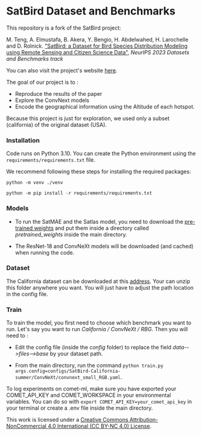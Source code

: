 # SatBird Dataset and Benchmarks

This repository is a fork of the SatBird project:

M. Teng, A. Elmustafa, B. Akera, Y. Bengio, H. Abdelwahed, H. Larochelle and D. Rolnick. ["SatBird: a Dataset for Bird Species Distribution Modeling using Remote Sensing and Citizen Science Data"](), *NeurIPS 2023 Datasets and Benchmarks track*

You can also visit the project's website [here](https://satbird.github.io/).

The goal of our project is to :
* Reproduce the results of the paper
* Explore the ConvNext models 
* Encode the geographical information using the Altitude of each hotspot.

Because this project is just for exploration, we used only a subset (california) of the original dataset (USA).


###  Installation

Code runs on Python 3.10. You can create the Python environment using the `requirements/requirements.txt` file.

We recommend following these steps for installing the required packages: 

```python -m venv ./venv``` 

```python -m pip install -r requirements/requirements.txt```

### Models
* To run the SatMAE and the Satlas model, you need to download the [pre-trained weights](https://drive.google.com/drive/folders/1hvp-VOLTBerszNENuTHjBe2hz58qcO4e?usp=drive_link) and put them inside a directory called 
*pretrained_weights* inside the main directory.

* The ResNet-18 and ConvNeXt models will be downloaded (and cached) when running the code.


### Dataset 
The California dataset can be downloaded at this [address](https://drive.google.com/file/d/1x2M6o8gGctb_z1Gp5pX6UFAhEyH2ce_c/view?usp=drive_link).
Your can unzip this folder anywhere you want. You will just have to adjust the path location in the config file.


### Train

To train the model, you first need to choose which benchmark you want to run. Let's say you want to run *California / ConvNeXt / RBG*. Then you will need to :

* Edit the config file (inside the *config* folder) to replace the field *data-->files-->base* by your dataset path.

* From the main directory, run the command `python train.py args.config=configs/SatBird-California-summer/ConvNeXt/convnext_small_RGB.yaml`. 

To log experiments on comet-ml, make sure you have exported your COMET_API_KEY and COMET_WORKSPACE in your environmental variables.
You can do so with `export COMET_API_KEY=your_comet_api_key` in your terminal or create a .env file inside the main directory.





This work is licensed under a
[Creative Commons Attribution-NonCommercial 4.0 International (CC BY-NC 4.0) License](https://creativecommons.org/licenses/by-nc/4.0/).
